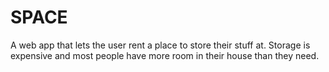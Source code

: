 # SPACE
A web app that lets the user rent a place to store their stuff at. Storage is expensive and most people have more room in their house than they need.
